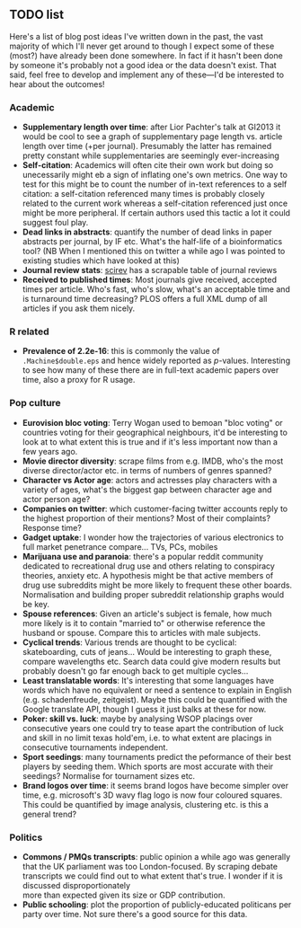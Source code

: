 ## TODO list

Here's a list of blog post ideas I've written down in the past, 
the vast majority of which I'll never get around to though I expect 
some of these (most?) have already been done somewhere. In fact
if it hasn't been done by someone it's probably not a good idea or the data 
doesn't exist. That said, feel free to develop and implement any
of these—I'd be interested to hear about the outcomes!

### Academic

* **Supplementary length over time**: after Lior Pachter's talk at GI2013 it would be cool to see a graph of
supplementary page length vs. article length over time (+per journal). Presumably the latter has remained
pretty constant while supplementaries are seemingly ever-increasing 
* **Self-citation**: Academics will often cite their own work but doing so unecessarily might eb a sign of 
inflating one's own metrics. One way to test for this might be to count the number of in-text references
to a self citation: a self-citation referenced many times is probably closely related to the current work whereas 
a self-citation referenced just once might be more peripheral. If certain authors used this tactic a lot it 
could suggest foul play.
* **Dead links in abstracts**: quantify the number of dead links in paper abstracts per journal, by IF etc. What's the
half-life of a bioinformatics tool? (NB When I mentioned this on twitter a while ago I was pointed to existing studies which
have looked at this)
* **Journal review stats**: [scirev](https://scirev.sc/reviews/) has a scrapable table of journal reviews
* **Received to published times**: Most journals give received, accepted times per article. Who's fast, who's slow, what's
an acceptable time and is turnaround time decreasing? PLOS offers a full XML dump of all articles if you ask them nicely.

### R related

* **Prevalence of 2.2e-16**: this is commonly the value of `.Machine$double.eps` and hence widely reported as 
*p*-values. Interesting to see how many of these there are in full-text academic papers over time, also a 
proxy for R usage.


### Pop culture

* **Eurovision bloc voting**: Terry Wogan used to bemoan "bloc voting" or countries voting for their geographical
neighbours, it'd be interesting to look at to what extent this is true and if it's less important now than a few years ago.
* **Movie director diversity**: scrape films from e.g. IMDB, who's the most diverse director/actor etc. in terms of numbers
of genres spanned?
* **Character vs Actor age**: actors and actresses play characters with a variety of ages, what's the biggest gap between
character age and actor person age?
* **Companies on twitter**: which customer-facing twitter accounts reply to the highest proportion of their mentions? Most 
of their complaints? Response time?
* **Gadget uptake**: I wonder how the trajectories of various electronics to full market penetrance compare... TVs, PCs, mobiles
* **Marijuana use and paranoia**: there's a popular reddit community dedicated to recreational drug use and others relating to 
conspiracy theories, anxiety etc. A hypothesis might be that active members of drug use subreddits might be more likely to 
frequent these other boards. Normalisation and building proper subreddit relationship graphs would be key.
* **Spouse references**: Given an article's subject is female, how much more likely is it to contain "married to"  or 
otherwise reference the husband or spouse. Compare this to articles with male subjects.
* **Cyclical trends**: Various trends are thought to be cyclical: skateboarding, cuts of jeans... Would be interesting
to graph these, compare wavelengths etc. Search data could give modern results but probably doesn't go far enough back
to get multiple cycles...
* **Least translatable words**: It's interesting that some languages have words which have no equivalent or need a 
sentence to explain in English (e.g. schadenfreude, zeitgeist). Maybe this could be quantified with the Google translate API, 
though I guess it just balks at these for now.
* **Poker: skill vs. luck**: maybe by analysing WSOP placings over consecutive years one could try to tease apart the contribution of luck and skill in no limit texas hold'em, i.e. to what extent are placings in consecutive tournaments independent.
* **Sport seedings**: many tournaments predict the peformance of their best players by seeding them. Which sports are most accurate with their seedings? Normalise for tournament sizes etc.
* **Brand logos over time**: it seems brand logos have become simpler over time, e.g. microsoft's 3D wavy flag logo is now four coloured squares. This could be quantified by image analysis, clustering etc. is this a general trend? 

### Politics

* **Commons / PMQs transcripts**:  public opinion a while ago was generally that the UK parliament was too London-focused. By
scraping debate transcripts we could find out to what extent that's true. I wonder if it is discussed disproportionately  
more than expected given its size or GDP contribution.
* **Public schooling**: plot the proportion of publicly-educated politicans per party over time. Not sure there's a good 
source for this data.

